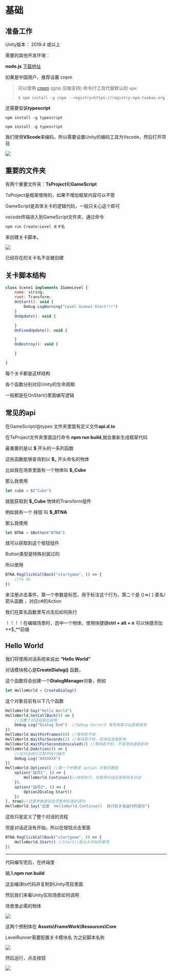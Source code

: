 # 基础

## 准备工作
Unity版本： 2019.4 或以上


需要的其他开发环境：

**node.js** [下载地址](http://nodejs.cn/download/)

如果是中国用户，推荐设置  cnpm  

> 可以使用 [cnpm](https://github.com/cnpm/cnpm) (gzip 压缩支持) 命令行工具代替默认的 `npm`:
>
> ```
> $ npm install -g cnpm --registry=https://registry.npm.taobao.org
> ```

还需要安装**typescript**

```shell
npm install -g typescript

npm install -g typescript
```

我们使用**VScode**来编码，所以需要设置Unity的编码工具为Vscode，然后打开项目

![](./Guide/open.png)



## 重要的文件夹

有两个重要文件夹：**TsProject**和**GameScript**

TsProject是框架使用的，如果不增加框架内容可以不管

GameScript是具体关卡的逻辑代码，一般只关心这个即可



vscode终端进入到GameScript文件夹，通过命令

```bash
npm run Create:Level 关卡名
```

来创建关卡脚本。

![](./Guide/newlevel.png)

已经存在的关卡名不会被创建

## 关卡脚本结构

```javascript
class Scene1 implements IGameLevel {
    name: string;
    root: Transform;
    OnStart(): void {
        Debug.LogWarning("Level Scene1 Start!!!")
    }
    OnUpdate(): void {

    }
    OnFixedUpdate(): void {

    }
    OnDestroy(): void {

    }

}
```

每个关卡都是这样结构

各个函数分别对应Unity的生命周期

一般都是在OnStart()里面编写逻辑


## 常见的api

在GameScript/@types 文件夹里面有定义文件**api.d.ts**

在TsProject文件夹里面运行命令  **npm run build**,就会重新生成框架代码

最重要的是以 **$** 开头的一系列函数

这些函数能够查询到以   **$_**   开头命名的物体

比如我在场景里面有一个物体叫 **$_Cube**

那么我使用 

```javascript
let cube = $("Cube")  
```

就能获取到 **$_Cube** 物体的Transform组件

例如我有一个 按钮 叫 **$_BTNA**

那么我使用

```javascript
let BTNA = $Button("BTNA")  
```

就可以获取到这个按钮组件

Button类型是特殊封装过的

所以使用

```javascript
BTNA.RegClickCallBack("startgame", () => {
    //To do
})
```

来注册点击事件，第一个参数是标签，用于标注这个行为，第二个是  ()=>{ } 匿名/箭头函数 ，对应c#的Action

我们在匿名函数里写点击后如何执行



！！！！在编辑场景时，选中一个物体，使用快捷键**ctrl + alt + n**  可以快捷添加**$_**前缀

## Hello World

我们将使用对话系统来说出 **“Hello World”**

对话模块核心是**CreateDialog()** 函数，

这个函数将会创建一个**DialogManager**对象，例如

```javascript
let HelloWorld = CreateDialog()
```

这个对象目前有以下几个函数

```javascript
HelloWorld.Say("Hello World")
HelloWorld.SetCallBack(() => {
    //当整个对话结束后调用
    Debug.Log("Dialog End")  //Debug Vector3 等常用类可以直接使用
})
HelloWorld.WaitForFrames(60) //等待若干帧
HelloWorld.WaitForSeconds(1) //等待若干秒，受游戏速度影响
HelloWorld.WaitForSecondsUnscaled(2) //等待若干秒，不受游戏速度影响
HelloWorld.DoAction(() => {
    //在对话进行过程中执行操作
    Debug.Log("XXXXXXX")
})
HelloWorld.Options([ //第一个参数是 option 对象的数组
    option("选项1", () => {
        HelloWorld.Continue()//继续执行，在暂停对话后用来恢复对话
    }),
    option("选项2", () => {
        Option2Dialog.Start()
    })
], true)//这里参数是指是否暂停后面的语句
HelloWorld.Say("这是  HelloWorld.Continue()  执行后才会运行的语句")
```

这些只是定义了整个对话的流程

但是对话还没有开始，所以在按钮点击里面

```javascript
BTNA.RegClickCallBack("startgame", () => {
    HelloWorld.Start() //Start()是从头开始的意思
})
```

---

代码编写完后，在终端里

输入**npm run build**

这会编译ts代码并复制到Unity项目里面

然后我们来看Unity实际场景如何调用

场景里必需的物体

![](./Guide/basic.png)

这两个预制体在 **Assets\FrameWork\Resources\Core**

LevelRunner需要配置关卡模块名 为之前脚本名称

![](./Guide/levelconfig.png)

然后运行，点击按钮

![](./Guide/hello.png)

